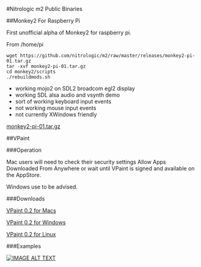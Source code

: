 #Nitrologic m2 Public Binaries

##Monkey2 For Raspberry Pi

First unofficial alpha of Monkey2 for raspberry pi.

From /home/pi

```
wget https://github.com/nitrologic/m2/raw/master/releases/monkey2-pi-01.tar.gz
tar -xvf monkey2-pi-01.tar.gz
cd monkey2/scripts
./rebuildmods.sh
```

- working mojo2 on SDL2 broadcom egl2 display
- working SDL alsa audio and vsynth demo
- sort of working keyboard input events
- not working mouse input events
- not currently XWindows friendly 

[monkey2-pi-01.tar.gz](https://github.com/nitrologic/m2/raw/master/releases/monkey2-pi-01.tar.gz)

##VPaint

###Operation

Mac users will need to check their security settings Allow Apps Downloaded From Anywhere or wait until VPaint is signed and available on the AppStore.

Windows use to be advised.

###Downloads

[VPaint 0.2 for Macs](https://github.com/nitrologic/m2/raw/master/releases/VPaint0.2.app.zip)

[VPaint 0.2 for Windows](https://github.com/nitrologic/m2/raw/master/releases/VPaint0.2.zip)

[VPaint 0.2 for Linux](https://github.com/nitrologic/m2/raw/master/releases/vpaint0.2.tar.gz)

###Examples

[![IMAGE ALT TEXT](http://img.youtube.com/vi/2Y3zh0FOc00/0.jpg)](http://www.youtube.com/watch?v=2Y3zh0FOc00 "Project VPaint ")
